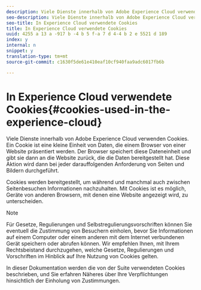 ```yaml
---
description: Viele Dienste innerhalb von Adobe Experience Cloud verwenden Cookies. Ein Cookie ist eine kleine Einheit von Daten, die einem Browser von einer Website präsentiert werden. Der Browser speichert diese Dateneinheit und gibt sie dann an die Website zurück, die die Daten bereitgestellt hat. Diese Aktion wird dann bei jeder darauffolgenden Anforderung von Seiten und Bildern durchgeführt.
seo-description: Viele Dienste innerhalb von Adobe Experience Cloud verwenden Cookies. Ein Cookie ist eine kleine Einheit von Daten, die einem Browser von einer Website präsentiert werden. Der Browser speichert diese Dateneinheit und gibt sie dann an die Website zurück, die die Daten bereitgestellt hat. Diese Aktion wird dann bei jeder darauffolgenden Anforderung von Seiten und Bildern durchgeführt.
seo-title: In Experience Cloud verwendete Cookies
title: In Experience Cloud verwendete Cookies
uuid: 4255 a 13 a -917 b -4 b 5 f-a 7 d 4-4 b 2 e 5521 d 189
index: y
internal: n
snippet: y
translation-type: tm+mt
source-git-commit: c1630f5de61e410eaf10cf940faa9adc6017fb6b

---
```



# In Experience Cloud verwendete Cookies{#cookies-used-in-the-experience-cloud}

Viele Dienste innerhalb von Adobe Experience Cloud verwenden Cookies. Ein Cookie ist eine kleine Einheit von Daten, die einem Browser von einer Website präsentiert werden. Der Browser speichert diese Dateneinheit und gibt sie dann an die Website zurück, die die Daten bereitgestellt hat. Diese Aktion wird dann bei jeder darauffolgenden Anforderung von Seiten und Bildern durchgeführt.

Cookies werden bereitgestellt, um während und manchmal auch zwischen Seitenbesuchen Informationen nachzuhalten. Mit Cookies ist es möglich, Geräte von anderen Browsern, mit denen eine Website angezeigt wird, zu unterscheiden.

>[!NOTE]
>
>Für Gesetze, Regulierungen und Selbstregulierungsvorschriften können Sie eventuell die Zustimmung von Besuchern einholen, bevor Sie Informationen auf einem Computer oder einem anderen mit dem Internet verbundenen Gerät speichern oder abrufen können. Wir empfehlen Ihnen, mit Ihrem Rechtsbeistand durchzugehen, welche Gesetze, Regulierungen und Vorschriften im Hinblick auf Ihre Nutzung von Cookies gelten.

In dieser Dokumentation werden die von der Suite verwendeten Cookies beschrieben, und Sie erfahren Näheres über Ihre Verpflichtungen hinsichtlich der Einholung von Zustimmungen.
